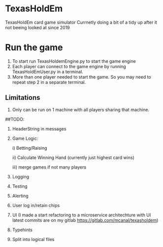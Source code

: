 # TexasHoldEm
TexasHoldEm card game simulator
Currnetly doing a bit of a tidy up after it not beeing looked at since 2019

# Run the game
1) To start run TexasHoldemEngine.py to start the game engine
2) Each player can connect to the game engine by running TexasHoldEmUser.py in a terminal.
3) More than one player needed to start the game. So you may need to repeat step 2 in a separate terminal.

## Limitations
1) Only can be run on 1 machine with all players sharing that machine. 

##TODO: 
1) HeaderString in messages
2) Game Logic:

    i) Betting/Raising
    
    ii) Calculate Winning Hand (currently just highest card wins)
    
    iii) merge games if not many players

3) Logging
4) Testing
5) Alerting
6) User log in/retain chips
7) UI (I made a start refactoring to a microservice architechture with UI latest commits are on my gitlab https://gitlab.com/mcanal/texasholdem)
8) Typehints
9) Split into logical files
